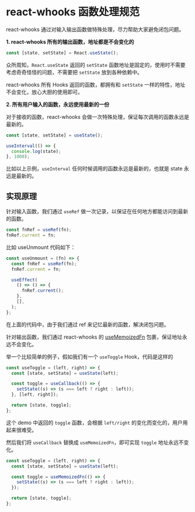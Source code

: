 # react-whooks 函数处理规范

react-whooks 通过对输入输出函数做特殊处理，尽力帮助大家避免闭包问题。

**1. react-whooks 所有的输出函数，地址都是不会变化的**

```ts
const [state, setState] = React.useState();
```

众所周知，`React.useState` 返回的 `setState` 函数地址是固定的，使用时不需要考虑奇奇怪怪的问题，不需要把 `setState` 放到各种依赖中。

react-whooks 所有 Hooks 返回的函数，都拥有和 `setState` 一样的特性，地址不会变化，放心大胆的使用即可。

**2. 所有用户输入的函数，永远使用最新的一份**

对于接收的函数，react-whooks 会做一次特殊处理，保证每次调用的函数永远是最新的。

```ts
const [state, setState] = useState();

useInterval(() => {
  console.log(state);
}, 1000);
```

比如以上示例，`useInterval` 任何时候调用的函数永远是最新的，也就是 state 永远是最新的。

## 实现原理

针对输入函数，我们通过 `useRef` 做一次记录，以保证在任何地方都能访问到最新的函数。

```js
const fnRef = useRef(fn);
fnRef.current = fn;
```

比如 useUnmount 代码如下：

```js
const useUnmount = (fn) => {
  const fnRef = useRef(fn);
  fnRef.current = fn;

  useEffect(
    () => () => {
      fnRef.current();
    },
    [],
  );
};
```

在上面的代码中，由于我们通过 ref 来记忆最新的函数，解决闭包问题。

针对输出函数，我们通过 react-whooks 的 [useMemoizedFn](/zh-CN/hooks/use-memoized-fn) 包裹，保证地址永远不会变化。

举一个比较简单的例子，假如我们有一个 `useToggle` Hook，代码是这样的

```js
const useToggle = (left, right) => {
  const [state, setState] = useState(left);

  const toggle = useCallback(() => {
    setState((s) => (s === left ? right : left));
  }, [left, right]);

  return [state, toggle];
};
```

这个 demo 中返回的 `toggle` 函数，会根据 `left/right` 的变化而变化的，用户用起来很难受。

然后我们将 `useCallback` 替换成 `useMemoizedFn`，即可实现 `toggle` 地址永远不变化。

```js
const useToggle = (left, right) => {
  const [state, setState] = useState(left);

  const toggle = useMemoizedFn(() => {
    setState((s) => (s === left ? right : left));
  });

  return [state, toggle];
};
```
